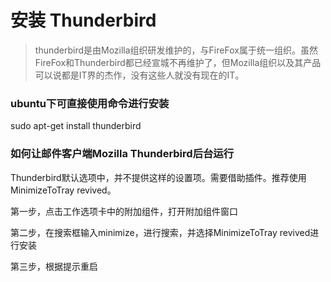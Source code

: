 # 安装 Thunderbird
>thunderbird是由Mozilla组织研发维护的，与FireFox属于统一组织。虽然FireFox和Thunderbird都已经宣城不再维护了，但Mozilla组织以及其产品可以说都是IT界的杰作，没有这些人就没有现在的IT。

### ubuntu下可直接使用命令进行安装
sudo apt-get install thunderbird

### 如何让邮件客户端Mozilla Thunderbird后台运行
Thunderbird默认选项中，并不提供这样的设置项。需要借助插件。推荐使用MinimizeToTray revived。    

第一步，点击工作选项卡中的附加组件，打开附加组件窗口

第二步，在搜索框输入minimize，进行搜索，并选择MinimizeToTray revived进行安装

第三步，根据提示重启